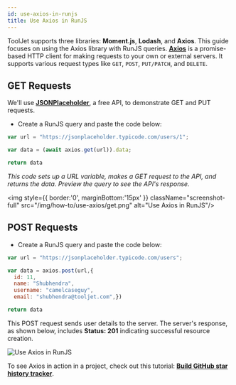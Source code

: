 ```yaml
---
id: use-axios-in-runjs
title: Use Axios in RunJS
---
```

<div style={{paddingBottom:'24px'}}>

ToolJet supports three libraries: **Moment.js**, **Lodash**, and **Axios**. This guide focuses on using the Axios library with RunJS queries. **[Axios](https://axios-http.com/docs/intro)** is a promise-based HTTP client for making requests to your own or external servers. It supports various request types like `GET`, `POST`, `PUT/PATCH`, and `DELETE`.

</div>

<div >

## GET Requests

We'll use **[JSONPlaceholder](https://jsonplaceholder.typicode.com/)**, a free API, to demonstrate GET and PUT requests.

- Create a RunJS query and paste the code below:

```javascript
var url = "https://jsonplaceholder.typicode.com/users/1";

var data = (await axios.get(url)).data;

return data
```

*This code sets up a URL variable, makes a GET request to the API, and returns the data. Preview the query to see the API's response.*

<div style={{textAlign: 'center'}}>

<img style={{ border:'0', marginBottom:'15px' }} className="screenshot-full" src="/img/how-to/use-axios/get.png" alt="Use Axios in RunJS"/>

</div>

</div>

<div >

## POST Requests

- Create a RunJS query and paste the code below:

```javascript
var url = "https://jsonplaceholder.typicode.com/users";

var data = axios.post(url,{
  id: 11,
  name: "Shubhendra",
  username: "camelcaseguy",
  email: "shubhendra@tooljet.com",})

return data
```

This POST request sends user details to the server. The server's response, as shown below, includes **Status: 201** indicating successful resource creation.


<div style={{textAlign: 'center'}}>

<img className="screenshot-full" src="/img/how-to/use-axios/post.png" alt="Use Axios in RunJS"/>

</div>

To see Axios in action in a project, check out this tutorial:
**[Build GitHub star history tracker](https://blog.tooljet.com/build-github-stars-history-app-in-5-minutes-using-low-code/)**.


</div>